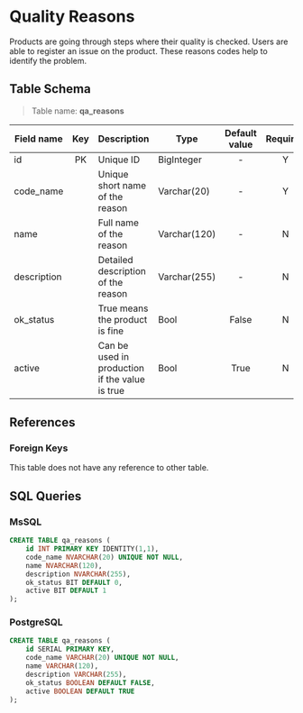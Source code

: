 # Quality Reasons

Products are going through steps where their quality is checked. Users are able
to register an issue on the product. These reasons codes help to identify the
problem.

## Table Schema

> Table name: **qa_reasons**

| Field name  | Key | Description                                    | Type         | Default value | Required |
|-------------|:---:|------------------------------------------------|--------------|:-------------:|:--------:|
| id          | PK  | Unique ID                                      | BigInteger   |       -       |    Y     |
| code_name   |     | Unique short name of the reason                | Varchar(20)  |       -       |    Y     |
| name        |     | Full name of the reason                        | Varchar(120) |       -       |    N     |
| description |     | Detailed description of the reason             | Varchar(255) |       -       |    N     |
| ok_status   |     | True means the product is fine                 | Bool         |     False     |    N     |
| active      |     | Can be used in production if the value is true | Bool         |     True      |    N     |

## References

### Foreign Keys

This table does not have any reference to other table.

## SQL Queries

### MsSQL

```SQL
CREATE TABLE qa_reasons (
    id INT PRIMARY KEY IDENTITY(1,1),
    code_name NVARCHAR(20) UNIQUE NOT NULL,
    name NVARCHAR(120),
	description NVARCHAR(255),
	ok_status BIT DEFAULT 0,
    active BIT DEFAULT 1
);
```

### PostgreSQL

```SQL
CREATE TABLE qa_reasons (
    id SERIAL PRIMARY KEY,
    code_name VARCHAR(20) UNIQUE NOT NULL,
    name VARCHAR(120),
    description VARCHAR(255),
    ok_status BOOLEAN DEFAULT FALSE,
    active BOOLEAN DEFAULT TRUE
);
```